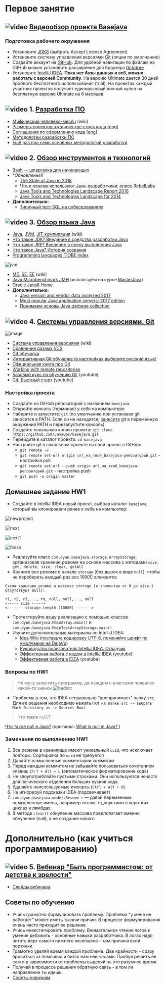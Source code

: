 # Первое занятие

## ![video](https://cloud.githubusercontent.com/assets/13649199/13672715/06dbc6ce-e6e7-11e5-81a9-04fbddb9e488.png) [Видеообзор проекта Basejava](https://www.youtube.com/watch?v=0ydTRfKS9yY)

### Подготовка рабочего окружения
- Установите [JDK8](http://www.oracle.com/technetwork/java/javase/downloads/jdk8-downloads-2133151.html) (выбрать Accept License Agreement)
- Установите систему управления версиями [Git](http://git-scm.com/downloads) (опции по умолчанию)
- Создайте аккаунт на [GitHub](https://github.com/). Для удобной навигации по файлам на GitHub можно установить расширение для браузера [Octotree](https://habrahabr.ru/post/223527/)
- Установите [IntelliJ IDEA](http://www.jetbrains.com/idea/download/index.html). **Пока нет базы данных и веб, можно работать с версией Community**. На версию Ultimate дается 30 дней пробного бесплатного использования (trial).  На проектах каждый участник проектов получает единоразовый личный купон на бесплатную версию Ultimate на 6 месяцев.

## ![video](https://cloud.githubusercontent.com/assets/13649199/13672715/06dbc6ce-e6e7-11e5-81a9-04fbddb9e488.png) 1. [Разработка ПО](https://drive.google.com/open?id=0B_4NpoQW1xfpVjZUTEpvVUN1TTA)
- [Мифический человеко-месяц](https://ru.wikipedia.org/wiki/Мифический_человеко-месяц) (wiki)
- [Размеры проектов в количестве строк кода [eng]](https://medium.freecodecamp.com/the-biggest-codebases-in-history-a128bb3eea73)
- [Соглашения по оформлению кода [eng]](https://google.github.io/styleguide/javaguide.html)
- [Методологии разработки ПО](https://dou.ua/forums/topic/14015/)
- [Ещё раз про семь основных методологий разработки](https://habrahabr.ru/company/edison/blog/269789/)

## ![video](https://cloud.githubusercontent.com/assets/13649199/13672715/06dbc6ce-e6e7-11e5-81a9-04fbddb9e488.png) 2. [Обзор инструментов и технологий](https://drive.google.com/file/d/0B_4NpoQW1xfpTXJYU2xZbjN2d2M)
- [Bash — шпаргалка для начинающих](https://tproger.ru/translations/bash-cheatsheet)
- **Обновление!!*
  - [The State of Java in 2018](http://www.baeldung.com/java-in-2018)
  - [Что и почему используют Java-разработчики: опрос RebelLabs](https://jug.ru/2017/12/rebellabs-report/)
  - [Java Tools and Technologies Landscape Report 2016](https://zeroturnaround.com/rebellabs/java-tools-and-technologies-landscape-2016/)
  - [Java Tools and Technologies Landscape for 2014](http://zeroturnaround.com/rebellabs/java-tools-and-technologies-landscape-for-2014)
- **Дополнительно:**
  - [Типичный тест SQL на собеседованиях](https://habrahabr.ru/post/181033/)

## ![video](https://cloud.githubusercontent.com/assets/13649199/13672715/06dbc6ce-e6e7-11e5-81a9-04fbddb9e488.png) 3. [Обзор языка Java](https://drive.google.com/open?id=0B_4NpoQW1xfpTU5SSElhUjlGNnc)
- [Java](http://ru.wikipedia.org/wiki/Java), [JVM](http://ru.wikipedia.org/wiki/Виртуальная_машина_Java), [JIT-компиляция](http://ru.wikipedia.org/wiki/JIT) (wiki)
- [Что такое JDK? Введение в средства разработки Java](https://topjava.ru/blog/what-is-the-jdk)
- [Что такое JRE? Введение в среду выполнения Java](https://topjava.ru/blog/what-is-the-jre)
- [Что такое Java? История создания](http://www.intuit.ru/studies/courses/16/16/lecture/27105)
- [Programming languages TIOBE Index](http://www.tiobe.com/index.php/content/paperinfo/tpci/index.html)

![jvm](https://cloud.githubusercontent.com/assets/18701152/15219296/e6c67e86-186b-11e6-986f-651a87deec6c.png)

- [ME](http://ru.wikipedia.org/wiki/Java_Platform,_Micro_Edition), [SE](https://ru.wikipedia.org/wiki/Java_Platform,_Standard_Edition), [EE](http://ru.wikipedia.org/wiki/Java_Platform,_Enterprise_Edition) (wiki)
- [Java Microbenchmark JMH](http://openjdk.java.net/projects/code-tools/jmh/) (используем на курсе [MasterJava](https://github.com/JavaWebinar/masterjava#Занятие-2))
- [Oracle Java8 Home](http://docs.oracle.com/javase/8/docs/index.html)
- **Дополнительно:**
   - [Java version and vendor data analyzed 2017](https://plumbr.io/blog/java/java-version-and-vendor-data-analyzed-2017-edition)
   - [Most popular Java application servers: 2017 edition](https://plumbr.io/blog/java/most-popular-java-application-servers-2017-edition)
   - [Понимаем основы Java garbage collection](https://ggenikus.github.io/blog/2014/05/04/gc)

## ![video](https://cloud.githubusercontent.com/assets/13649199/13672715/06dbc6ce-e6e7-11e5-81a9-04fbddb9e488.png) 4. [Системы управления версиями. Git](https://drive.google.com/file/d/0B9Ye2auQ_NsFSUNrdVc0bDZuX2s)

![image](https://cloud.githubusercontent.com/assets/18701152/15219746/9295a2fe-186d-11e6-876b-c61cc9be71e4.png)

  - [Система управления версиями](https://ru.wikipedia.org/wiki/Система_управления_версиями) (wiki)
  - [Сравнение разных VCS](https://biz30.timedoctor.com/ru/cистема-контроля-версий/)
  - [Git обучалка](https://githowto.com/ru)
  - [Интерактивная Git обучалка (в настройках выберите русский язык)](http://learngitbranching.js.org)
  - [Официальная книга про Git](https://git-scm.com/book/ru/v2)
  - [Working with remote repositories](https://illustrated-git.readthedocs.org/en/latest/#working-with-remote-repositories)
  - [Базовый курс по обучению Git](https://www.youtube.com/playlist?list=PLIU76b8Cjem5B3sufBJ_KFTpKkMEvaTQR) (youtube)
  - [Git. Быстрый старт](https://www.youtube.com/watch?v=4-NX17Ip-xQ&list=PLmRNNqEA7JoM77hOJkPrLOfJQGizCLR3P) (youtube)
  
### Настройка проекта
- Создайте на GitHub репозиторий с названием `basejava`
- Откройте консоль (терминал) у себя на компьютере
- Наберите и запустите: `git` (по умолчанию при установке git заносится в PATH. Если он не находится, [занесите](https://www.java.com/ru/download/help/path.xml) git в переменную окружения PATH и перезапустите консоль)
- Создайте локальную копию проекта: `git clone https://github.com/JavaOps/basejava.git`
- Перейдите в каталог проекта: `cd basejava`
- Настройте git в локальном проекте на свой проект в GitHub:
  - `git remote -v`
  - `git remote set-url origin url_на_твой_basejava-репозиторий.git` - настройка pull
  - `git remote set-url --push origin url_на_твой_basejava-репозиторий.git` - настройка push
  - `git push -u origin master`

## Домашнее задание HW1
- Создайте в IntelliJ IDEA новый проект, выбрав каталог `basejava`, который вы клонировали ранее к себе на компьютер:

![newproject](https://user-images.githubusercontent.com/29703461/38273513-d1f7ce52-3794-11e8-829c-305212c25be7.png)

![next](https://user-images.githubusercontent.com/29703461/38273546-e712a6fe-3794-11e8-9850-29287b46a8a0.png)

![next1](https://user-images.githubusercontent.com/29703461/38273584-00e07dc2-3795-11e8-9006-3109f949cf33.png)

![finish](https://user-images.githubusercontent.com/29703461/38275669-3e621614-379b-11e8-8b3a-8e0a3ad4c65c.png)

- Реализуйте класс `com.dyun.basejava.storage.ArrayStorage`, организовав хранение резюме на основе массива с методами `save, get, delete, size, clear, getAll`
- Храните все резюме в начале `storage` (без дырок в виде `null`), чтобы не перебирать каждый раз все 10000 элементов
```
Схема хранения резюме в массиве storage (в элементах от 0 до size-1 отсутствуют null):

r1, r2, r3,..., rn, null, null,..., null
<----- size ----->
<------- storage.length (10000) ------->
```
- Протестируйте вашу реализацию с помощью классов `com.dyun.basejava.MainArray.main()` и `com.dyun.basejava.MainTestArrayStorage.main()`
- Изучите дополнительные материалы по IntelliJ IDEA:
  - [Idea Wiki](https://github.com/JavaOPs/topjava/wiki/IDEA) ([поставьте кодировку UTF-8](https://github.com/JavaOPs/topjava/wiki/IDEA#Поставить-кодировку-utf-8), [поменяйте шрифт по умолчанию на DejaVu](https://github.com/JavaOPs/topjava/wiki/IDEA#Поменять-фонт-по-умолчанию-dejavu))
  - [Руководство пользователя IntelliJ IDEA. Отладчик](http://info.javarush.ru/idea_help/2014/01/22/Руководство-пользователя-IntelliJ-IDEA-Отладчик-.html)
  - [Эффективная работа с кодом в IntelliJ IDEA](https://www.youtube.com/watch?v=tpv5n2jWHlw) (youtube)
  - [Эффективная работа в IDEA](https://www.youtube.com/watch?v=_rj7dx6c5R8) (youtube)

### Вопросы по HW1
 > Не могу запустить программу, да и рядом с классами появился какой-то значок
 ![badsrc](https://user-images.githubusercontent.com/29703461/38277015-9cd9155e-379f-11e8-9cd4-a9182a005e9a.png)
 - Проблема в том, что IDEA неправильно "воспринимает" папку `src`. Для ее решения необходимо нажать `ПКМ на папке src -> выбрать Mark Directory as -> Sources Root`
 
 > Что такое `null`?

[Что такое null в Java?](http://qaru.site/questions/1960/what-is-null-in-java) (оригинал: [What is null in Java?
](https://stackoverflow.com/questions/2707322/what-is-null-in-java))

### Замечания по выполнению HW1
1. Все резюме в хранилище имеют уникальный `uuid`, что исключает повторы.  Cортировка по `uuid` не требуется
2. Давайте осмысленные комментарии коммитам
3. Перед каждым коммитом не забывайте пользоваться сочетанием клавиш `Ctrl + Alt + L` (автоматическое форматирование кода)
4. Не злоупотребляйте пустыми строками. Они используются нечасто для логического отделения больших кусков кода.
5. Удаляйте неиспользуемые импорты (`Ctrl + Alt + O`)
5. Не игнорируй подсказки IDEA (подсвечивает)
6. `com.dyun.basejava.model.Resume r` — давай переменным осмысленные имена, например `resume`. `r` допустимо в коротких циклах и лямбдах.
7. В методе `clear()` обнуление массива предполагает именно обнуление (null), а не создание нового

# Дополнительно (как учиться программированию)
## ![video](https://cloud.githubusercontent.com/assets/13649199/13672715/06dbc6ce-e6e7-11e5-81a9-04fbddb9e488.png)  5. [Вебинар "Быть программистом: от детства к зрелости"](https://www.youtube.com/watch?v=D5Hej0TyLaU)
  - [Слайды вебинара](https://docs.google.com/presentation/d/1YwtCCZsaGMdl-V15kTDHiJxiS52IAl-qqheNPpiNr54/)
## Советы по обучению  
  - Учись грамотно формулировать проблему. Проблема "у меня не работает" может иметь тысячи причин. В процессе формулирования очень часто приходит ее решение.
  - Учись инвестигировать проблему. Внимательное чтение логов и умение дебажить - основные навыки разработчика. В логах надо читать верх самого нижнего эксепшена - там причина всей портянки.
  - Грамотно уделяй время каждой проблеме. Две крайности - сразу бросаться за помощью и бится нам ней часами. Пробуй решить ее сам и в зависимости от проблемы выделяй на это разумное время.
  - Получай в процессе решения обратную связь - в том ли направлении ты идешь.
  - [Советы новичкам](http://blog.csssr.ru/2016/09/19/how-to-be-a-beginner-developer)
